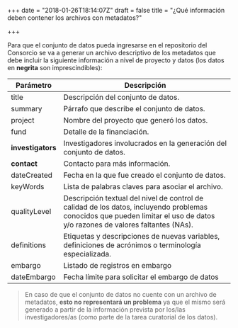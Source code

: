 +++
date = "2018-01-26T18:14:07Z"
draft = false
title = "¿Qué información deben contener los archivos con metadatos?"

+++

Para que el conjunto de datos pueda ingresarse en el repositorio del Consorcio se va a generar un archivo descriptivo de los metadatos que debe incluir la siguiente información a nivel de proyecto y datos (los datos en __negrita__ son imprescindibles):  
  
  

| Parámetro         | Descripción                                                                                                                                                                 |
|-------------------|-----------------------------------------------------------------------------------------------------------------------------------------------------------------------------|
| title             | Descripción del conjunto de datos.                                                                                                                                          |
| summary           | Párrafo que describe el conjunto de datos.                                                                                                                                  |
| project           | Nombre del proyecto que generó los datos.                                                                                                                                   |
| fund              | Detalle de la financiación.                                                                                                                                                 |
| __investigators__ | Investigadores involucrados en la generación del conjunto de datos.                                                                                                         |
| __contact__       | Contacto para más información.                                                                                                                                              |
| dateCreated       | Fecha en la que fue creado el conjunto de datos.                                                                                                                            |
| keyWords          | Lista de palabras claves para asociar el archivo.                                                                                                                           |
| qualityLevel      | Descripción textual del nivel de control de calidad de los datos, incluyendo problemas conocidos que pueden limitar el uso de datos y/o razones de valores faltantes (NAs). |
| definitions       | Etiquetas y descripciones de nuevas variables, definiciones de acrónimos o terminología especializada.                                                                      |
| embargo           | Listado de registros en embargo                                                                                                                                             |
| dateEmbargo       | Fecha límite para solicitar el embargo de datos                                                                                                                             |

  
    
>En caso de que el conjunto de datos no cuente con un archivo de metadatos, **esto no representará un problema** ya que el mismo será generado a partir de la información prevista por los/las investigadores/as (como parte de la tarea curatorial de los datos).  
